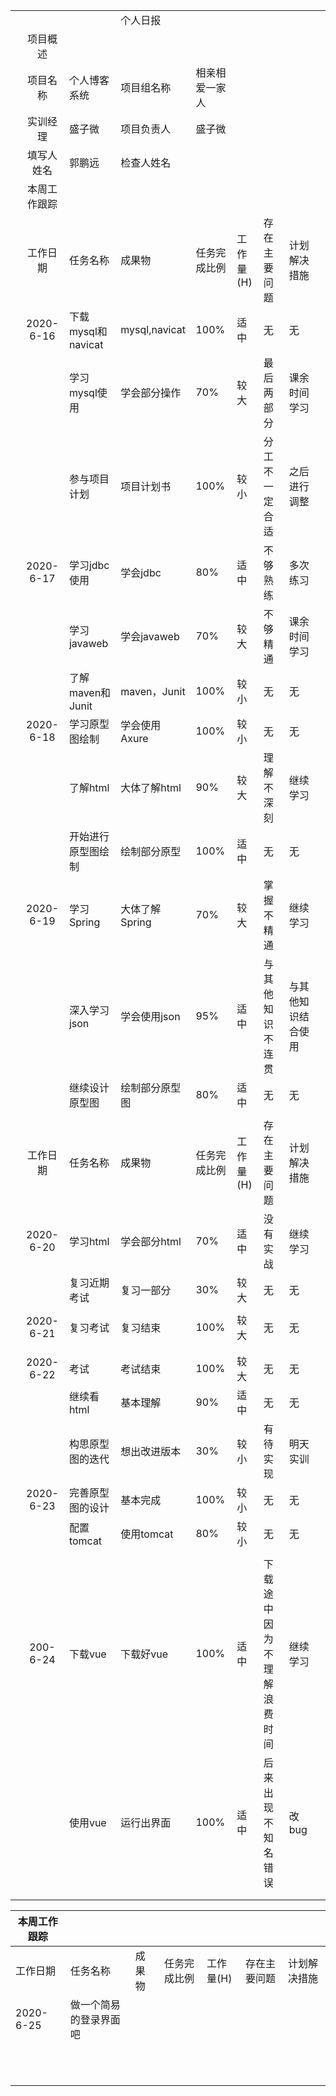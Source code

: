 |      |              |                    |                |                |           |                            |                    |      |
| ---: | :----------: | ------------------ | -------------- | -------------- | --------- | -------------------------- | ------------------ | ---- |
|      |              |                    | 个人日报       |                |           |                            |                    |      |
|      |   项目概述   |                    |                |                |           |                            |                    |      |
|      |   项目名称   | 个人博客系统       | 项目组名称     | 相亲相爱一家人 |           |                            |                    |      |
|      |   实训经理   | 盛子微             | 项目负责人     | 盛子微         |           |                            |                    |      |
|      |  填写人姓名  | 郭鹏远             | 检查人姓名     |                |           |                            |                    |      |
|      | 本周工作跟踪 |                    |                |                |           |                            |                    |      |
|      |   工作日期   | 任务名称           | 成果物         | 任务完成比例   | 工作量(H) | 存在主要问题               | 计划解决措施       |      |
|      |  2020-6-16   | 下载mysql和navicat | mysql,navicat  | 100%           | 适中      | 无                         | 无                 |      |
|      |              | 学习mysql使用      | 学会部分操作   | 70%            | 较大      | 最后两部分                 | 课余时间学习       |      |
|      |              | 参与项目计划       | 项目计划书     | 100%           | 较小      | 分工不一定合适             | 之后进行调整       |      |
|      |  2020-6-17   | 学习jdbc使用       | 学会jdbc       | 80%            | 适中      | 不够熟练                   | 多次练习           |      |
|      |              | 学习javaweb        | 学会javaweb    | 70%            | 较大      | 不够精通                   | 课余时间学习       |      |
|      |              | 了解maven和Junit   | maven，Junit   | 100%           | 较小      | 无                         | 无                 |      |
|      |  2020-6-18   | 学习原型图绘制     | 学会使用Axure  | 100%           | 较小      | 无                         | 无                 |      |
|      |              | 了解html           | 大体了解html   | 90%            | 较大      | 理解不深刻                 | 继续学习           |      |
|      |              | 开始进行原型图绘制 | 绘制部分原型   | 100%           | 适中      | 无                         | 无                 |      |
|      |  2020-6-19   | 学习Spring         | 大体了解Spring | 70%            | 较大      | 掌握不精通                 | 继续学习           |      |
|      |              | 深入学习json       | 学会使用json   | 95%            | 适中      | 与其他知识不连贯           | 与其他知识结合使用 |      |
|      |              | 继续设计原型图     | 绘制部分原型图 | 80%            | 适中      | 无                         | 无                 |      |
|      |              |                    |                |                |           |                            |                    |      |
|      |   工作日期   | 任务名称           | 成果物         | 任务完成比例   | 工作量(H) | 存在主要问题               | 计划解决措施       |      |
|      |  2020-6-20   | 学习html           | 学会部分html   | 70%            | 适中      | 没有实战                   | 继续学习           |      |
|      |              | 复习近期考试       | 复习一部分     | 30%            | 较大      | 无                         | 无                 |      |
|      |              |                    |                |                |           |                            |                    |      |
|      |  2020-6-21   | 复习考试           | 复习结束       | 100%           | 较大      | 无                         | 无                 |      |
|      |              |                    |                |                |           |                            |                    |      |
|      |              |                    |                |                |           |                            |                    |      |
|      |  2020-6-22   | 考试               | 考试结束       | 100%           | 较大      | 无                         | 无                 |      |
|      |              | 继续看html         | 基本理解       | 90%            | 适中      | 无                         | 无                 |      |
|      |              | 构思原型图的迭代   | 想出改进版本   | 30%            | 较小      | 有待实现                   | 明天实训           |      |
|      |  2020-6-23   | 完善原型图的设计   | 基本完成       | 100%           | 较小      | 无                         | 无                 |      |
|      |              | 配置tomcat         | 使用tomcat     | 80%            | 较小      | 无                         | 无                 |      |
|      |              |                    |                |                |           |                            |                    |      |
|      |   200-6-24   | 下载vue            | 下载好vue      | 100%           | 适中      | 下载途中因为不理解浪费时间 | 继续学习           |      |
|      |              | 使用vue            | 运行出界面     | 100%           | 适中      | 后来出现不知名错误         | 改bug              |      |
|      |              |                    |                |                |           |                            |                    |      |
|      |              |                    |                |                |           |                            |                    |      |

| 本周工作跟踪 |                        |        |              |           |              |              |
| ------------ | ---------------------- | ------ | ------------ | --------- | ------------ | ------------ |
| 工作日期     | 任务名称               | 成果物 | 任务完成比例 | 工作量(H) | 存在主要问题 | 计划解决措施 |
| 2020-6-25    | 做一个简易的登录界面吧 |        |              |           |              |              |
|              |                        |        |              |           |              |              |
|              |                        |        |              |           |              |              |
|              |                        |        |              |           |              |              |
|              |                        |        |              |           |              |              |
|              |                        |        |              |           |              |              |
|              |                        |        |              |           |              |              |
|              |                        |        |              |           |              |              |
|              |                        |        |              |           |              |              |
|              |                        |        |              |           |              |              |
|              |                        |        |              |           |              |              |
|              |                        |        |              |           |              |              |